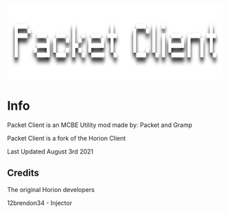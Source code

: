 <p align="center">
	<img width="755" height="175" src="assets/images/logo.png">
</p>

# Info
Packet Client is an MCBE Utility mod made by: Packet and Gramp

Packet Client is a fork of the Horion Client

Last Updated August 3rd 2021


## Credits

The original Horion developers

12brendon34 - Injector